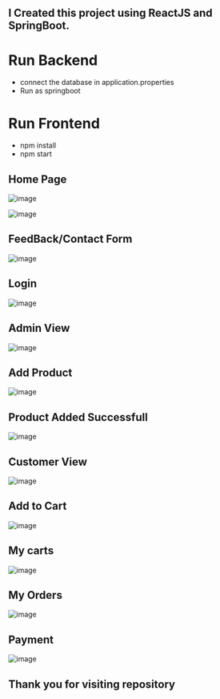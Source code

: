 ## I Created this project using ReactJS and SpringBoot.
# Run Backend
- connect the database in application.properties
- Run as springboot 
# Run Frontend
- npm install
- npm start 

## Home Page
![image](https://github.com/naveen5655/Ecommerce-using-SpringBoot-and-React.js/assets/89301294/57623f29-7e10-4f8e-aa20-485bf60ee33b)

![image](https://github.com/naveen5655/Ecommerce-using-SpringBoot-and-React.js/assets/89301294/9a3e74ff-9bf5-4bce-8f93-26148d6a4227)

## FeedBack/Contact Form
![image](https://github.com/naveen5655/Ecommerce-using-SpringBoot-and-React.js/assets/89301294/6e1ded73-264c-4d5e-b758-02529ac1dbdc)


## Login 
![image](https://github.com/naveen5655/Ecommerce-using-SpringBoot-and-React.js/assets/89301294/9ed723db-9b35-4c17-9af1-9db8af34c98b)

## Admin View
![image](https://github.com/naveen5655/Ecommerce-using-SpringBoot-and-React.js/assets/89301294/cdf78186-00d3-4d5d-8c1f-5d2ac4d72e39)



## Add Product
![image](https://github.com/naveen5655/Ecommerce-using-SpringBoot-and-React.js/assets/89301294/bede807a-c0fb-42c3-ab28-407f9d5d6527)


## Product Added Successfull
![image](https://github.com/naveen5655/Ecommerce-using-SpringBoot-and-React.js/assets/89301294/e9f16bc0-2063-4448-88e5-460d5bcf24ec)

## Customer View
![image](https://github.com/naveen5655/icecream/assets/89301294/dafa5d23-e36e-4126-a491-dfeb288d3688)


## Add to Cart
![image](https://github.com/naveen5655/Ecommerce-using-SpringBoot-and-React.js/assets/89301294/6ad8fbd8-e0ac-4597-aed9-c7af1c01ac91)

## My carts
![image](https://github.com/naveen5655/icecream/assets/89301294/4941835f-2d41-45bd-86e7-c576c19db214)

## My Orders
![image](https://github.com/naveen5655/icecream/assets/89301294/133911de-bf89-4a1f-8567-3846ff635846)


## Payment 
![image](https://github.com/naveen5655/SHOPMELLA/assets/89301294/a26284d7-4d63-4836-b796-4d3e859b6a2d)



## Thank you for visiting repository




